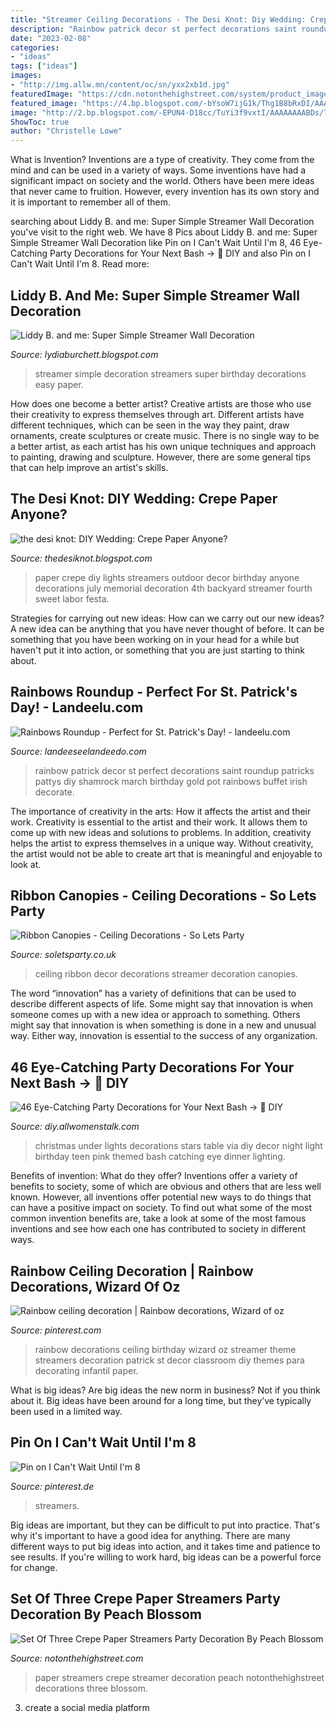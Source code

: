 ```yaml
---
title: "Streamer Ceiling Decorations - The Desi Knot: Diy Wedding: Crepe Paper Anyone?"
description: "Rainbow patrick decor st perfect decorations saint roundup patricks pattys diy shamrock march birthday gold pot rainbows buffet irish decorate"
date: "2023-02-08"
categories:
- "ideas"
tags: ["ideas"]
images:
- "http://img.allw.mn/content/oc/sn/yxx2xb1d.jpg"
featuredImage: "https://cdn.notonthehighstreet.com/system/product_images/images/001/162/678/original_crepe-paper-streamers.jpg"
featured_image: "https://4.bp.blogspot.com/-bYsoW7ijG1k/Thg1B8bRxDI/AAAAAAAAEaM/tZ5y85S2PBI/s1600/Birthday+2011+059.jpg"
image: "http://2.bp.blogspot.com/-EPUN4-D18cc/TuYi3f9vxtI/AAAAAAAABDs/7m_gTOavIoA/s1600/67061481920841169_OcLpBFi8_c.jpg"
ShowToc: true
author: "Christelle Lowe"
---
```



What is Invention?
Inventions are a type of creativity. They come from the mind and can be used in a variety of ways. Some inventions have had a significant impact on society and the world. Others have been mere ideas that never came to fruition. However, every invention has its own story and it is important to remember all of them.

	

		
searching about Liddy B. and me: Super Simple Streamer Wall Decoration you've visit to the right web. We have 8 Pics about Liddy B. and me: Super Simple Streamer Wall Decoration like Pin on I Can&#039;t Wait Until I&#039;m 8, 46 Eye-Catching Party Decorations for Your Next Bash → 🔧 DIY and also Pin on I Can&#039;t Wait Until I&#039;m 8. Read more:
		
    
## Liddy B. And Me: Super Simple Streamer Wall Decoration

<img loading=lazy src="https://4.bp.blogspot.com/-bYsoW7ijG1k/Thg1B8bRxDI/AAAAAAAAEaM/tZ5y85S2PBI/s1600/Birthday+2011+059.jpg" onerror="this.onerror=null;this.src='https://tse3.mm.bing.net/th?id=OIP.ThPA2tV_5Y3VdqqxunEufAHaJ4&amp;pid=15.1';" alt="Liddy B. and me: Super Simple Streamer Wall Decoration">

_Source: lydiaburchett.blogspot.com_

>streamer simple decoration streamers super birthday decorations easy paper. 

	

How does one become a better artist?
Creative artists are those who use their creativity to express themselves through art. Different artists have different techniques, which can be seen in the way they paint, draw ornaments, create sculptures or create music. There is no single way to be a better artist, as each artist has his own unique techniques and approach to painting, drawing and sculpture. However, there are some general tips that can help improve an artist's skills.

    
## The Desi Knot: DIY Wedding: Crepe Paper Anyone?

<img loading=lazy src="http://2.bp.blogspot.com/-EPUN4-D18cc/TuYi3f9vxtI/AAAAAAAABDs/7m_gTOavIoA/s1600/67061481920841169_OcLpBFi8_c.jpg" onerror="this.onerror=null;this.src='https://tse4.mm.bing.net/th?id=OIP.in11Gsf8d6BHG__L8ZwSyAHaJ2&amp;pid=15.1';" alt="the desi knot: DIY Wedding: Crepe Paper Anyone?">

_Source: thedesiknot.blogspot.com_

>paper crepe diy lights streamers outdoor decor birthday anyone decorations july memorial decoration 4th backyard streamer fourth sweet labor festa. 

	

Strategies for carrying out new ideas: How can we carry out our new ideas?
A new idea can be anything that you have never thought of before. It can be something that you have been working on in your head for a while but haven't put it into action, or something that you are just starting to think about.

    
## Rainbows Roundup - Perfect For St. Patrick&#039;s Day! - Landeelu.com

<img loading=lazy src="http://www.landeeseelandeedo.com/wp-content/uploads/blogger/-I-uPv5nrTCQ/T1ZQ8kk9K8I/AAAAAAAAA70/ULgUMeHakt0/s640/rainbow+decorations.jpg" onerror="this.onerror=null;this.src='https://tse1.mm.bing.net/th?id=OIP.3C4VrAhmV_G2SNmd6RVO8AHaLJ&amp;pid=15.1';" alt="Rainbows Roundup - Perfect for St. Patrick&#039;s Day! - landeelu.com">

_Source: landeeseelandeedo.com_

>rainbow patrick decor st perfect decorations saint roundup patricks pattys diy shamrock march birthday gold pot rainbows buffet irish decorate. 

	

The importance of creativity in the arts: How it affects the artist and their work.
Creativity is essential to the artist and their work. It allows them to come up with new ideas and solutions to problems. In addition, creativity helps the artist to express themselves in a unique way. Without creativity, the artist would not be able to create art that is meaningful and enjoyable to look at.

    
## Ribbon Canopies - Ceiling Decorations - So Lets Party

<img loading=lazy src="https://soletsparty.co.uk/wp-content/uploads/2018/02/streamer-party-decor-ceiling.png" onerror="this.onerror=null;this.src='https://tse3.mm.bing.net/th?id=OIP.G3PlaDqJD0fxkdHgKfoLGAHaJ4&amp;pid=15.1';" alt="Ribbon Canopies - Ceiling Decorations - So Lets Party">

_Source: soletsparty.co.uk_

>ceiling ribbon decor decorations streamer decoration canopies. 

	

The word “innovation” has a variety of definitions that can be used to describe different aspects of life. Some might say that innovation is when someone comes up with a new idea or approach to something. Others might say that innovation is when something is done in a new and unusual way. Either way, innovation is essential to the success of any organization.

    
## 46 Eye-Catching Party Decorations For Your Next Bash → 🔧 DIY

<img loading=lazy src="http://img.allw.mn/content/oc/sn/yxx2xb1d.jpg" onerror="this.onerror=null;this.src='https://tse1.mm.bing.net/th?id=OIP.Heyv3qILrQaBW1xTZdokEAHaLH&amp;pid=15.1';" alt="46 Eye-Catching Party Decorations for Your Next Bash → 🔧 DIY">

_Source: diy.allwomenstalk.com_

>christmas under lights decorations stars table via diy decor night light birthday teen pink themed bash catching eye dinner lighting. 

	

Benefits of invention: What do they offer?
Inventions offer a variety of benefits to society, some of which are obvious and others that are less well known. However, all inventions offer potential new ways to do things that can have a positive impact on society. To find out what some of the most common invention benefits are, take a look at some of the most famous inventions and see how each one has contributed to society in different ways.

    
## Rainbow Ceiling Decoration | Rainbow Decorations, Wizard Of Oz

<img loading=lazy src="https://i.pinimg.com/originals/30/fd/c1/30fdc177d748f4d1fa8fec346bd85699.jpg" onerror="this.onerror=null;this.src='https://tse1.mm.bing.net/th?id=OIP.ZrjhoWb4Na3VRmWjF8CY8AHaE7&amp;pid=15.1';" alt="Rainbow ceiling decoration | Rainbow decorations, Wizard of oz">

_Source: pinterest.com_

>rainbow decorations ceiling birthday wizard oz streamer theme streamers decoration patrick st decor classroom diy themes para decorating infantil paper. 

	

What is big ideas?
Are big ideas the new norm in business? Not if you think about it. Big ideas have been around for a long time, but they’ve typically been used in a limited way.

    
## Pin On I Can&#039;t Wait Until I&#039;m 8

<img loading=lazy src="https://i.pinimg.com/originals/a5/51/e9/a551e9ed7bf08b509a334d559dc3830f.jpg" onerror="this.onerror=null;this.src='https://tse3.mm.bing.net/th?id=OIP.-QfUYosA-AniHjmyN_68VwHaE8&amp;pid=15.1';" alt="Pin on I Can&#039;t Wait Until I&#039;m 8">

_Source: pinterest.de_

>streamers. 

	

Big ideas are important, but they can be difficult to put into practice. That's why it's important to have a good idea for anything. There are many different ways to put big ideas into action, and it takes time and patience to see results. If you're willing to work hard, big ideas can be a powerful force for change.

    
## Set Of Three Crepe Paper Streamers Party Decoration By Peach Blossom

<img loading=lazy src="https://cdn.notonthehighstreet.com/system/product_images/images/001/162/678/original_crepe-paper-streamers.jpg" onerror="this.onerror=null;this.src='https://tse2.mm.bing.net/th?id=OIP.DH-Hf3JT7UtUEHfF76nwpAHaHe&amp;pid=15.1';" alt="Set Of Three Crepe Paper Streamers Party Decoration By Peach Blossom">

_Source: notonthehighstreet.com_

>paper streamers crepe streamer decoration peach notonthehighstreet decorations three blossom. 

	

3. create a social media platform

